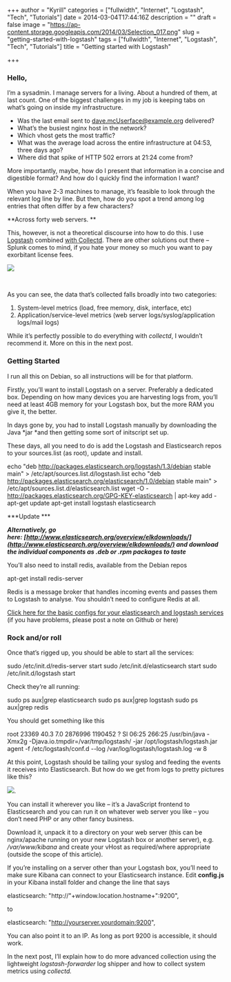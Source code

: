 +++
author = "Kyrill"
categories = ["fullwidth", "Internet", "Logstash", "Tech", "Tutorials"]
date = 2014-03-04T17:44:16Z
description = ""
draft = false
image = "https://ap-content.storage.googleapis.com/2014/03/Selection_017.png"
slug = "getting-started-with-logstash"
tags = ["fullwidth", "Internet", "Logstash", "Tech", "Tutorials"]
title = "Getting started with Logstash"

+++


### Hello,

I’m a sysadmin. I manage servers for a living. About a hundred of them, at last count. One of the biggest challenges in my job is keeping tabs on what’s going on inside my infrastructure.

- Was the last email sent to dave.mcUserface@example.org delivered?
- What’s the busiest nginx host in the network?
- Which vhost gets the most traffic?
- What was the average load across the entire infrastructure at 04:53, three days ago?
- Where did that spike of HTTP 502 errors at 21:24 come from?

More importantly, maybe, how do I present that information in a concise and digestible format? And how do I quickly find the information I want?

When you have 2-3 machines to manage, it’s feasible to look through the relevant log line by line. But then, how do you spot a trend among log entries that often differ by a few characters?

**Across forty web servers. **

This, however, is not a theoretical discourse into how to do this. I use [Logstash](http://www.logstash.net/) combined [with Collectd](http://logstash.net/docs/1.3.3/inputs/collectd). There are other solutions out there – Splunk comes to mind, if you hate your money so much you want to pay exorbitant license fees.

![](https://ap-content.storage.googleapis.com/2014/03/Selection_017.png)

 

As you can see, the data that’s collected falls broadly into two categories:

1. System-level metrics (load, free memory, disk, interface, etc)
2. Application/service-level metrics (web server logs/syslog/application logs/mail logs)

While it’s perfectly possible to do everything with *collectd*, I wouldn’t recommend it. More on this in the next post.

### Getting Started

I run all this on Debian, so all instructions will be for that platform.

Firstly, you’ll want to install Logstash on a server. Preferably a dedicated box. Depending on how many devices you are harvesting logs from, you’ll need at least 4GB memory for your Logstash box, but the more RAM you give it, the better.

In days gone by, you had to install Logstash manually by downloading the Java *jar *and then getting some sort of initscript set up.

These days, all you need to do is add the Logstash and Elasticsearch repos to your sources.list (as root), update and install.

echo "deb http://packages.elasticsearch.org/logstash/1.3/debian stable main" > /etc/apt/sources.list.d/logstash.list echo "deb http://packages.elasticsearch.org/elasticsearch/1.0/debian stable main" > /etc/apt/sources.list.d/elasticsearch.list wget -O - http://packages.elasticsearch.org/GPG-KEY-elasticsearch | apt-key add - apt-get update apt-get install logstash elasticsearch

***Update ***

***Alternatively, go here: [http://www.elasticsearch.org/overview/elkdownloads/](http://www.elasticsearch.org/overview/elkdownloads/) and download the individual components as .deb or .rpm packages to taste***

You’ll also need to install redis, available from the Debian repos

apt-get install redis-server

Redis is a message broker that handles incoming events and passes them to Logstash to analyse. You shouldn’t need to configure Redis at all.

[Click here for the basic configs for your elasticsearch and logstash services  
](https://gist.github.com/poolski/9351107)(if you have problems, please post a note on Github or here)

### Rock and/or roll

Once that’s rigged up, you should be able to start all the services:

sudo /etc/init.d/redis-server start sudo /etc/init.d/elasticsearch start sudo /etc/init.d/logstash start

Check they’re all running:

sudo ps aux|grep elasticsearch sudo ps aux|grep logstash sudo ps aux|grep redis

You should get something like this

root 23369 40.3 7.0 2876996 1190452 ? Sl 06:25 266:25 /usr/bin/java -Xmx2g -Djava.io.tmpdir=/var/tmp/logstash/ -jar /opt/logstash/logstash.jar agent -f /etc/logstash/conf.d --log /var/log/logstash/logstash.log -w 8

At this point, Logstash should be tailing your syslog and feeding the events it receives into Elasticsearch. But how do we get from logs to pretty pictures like this?

![](http://www.elasticsearch.org/overview/kibana/).

You can install it wherever you like – it’s a JavaScript frontend to Elasticsearch and you can run it on whatever web server you like – you don’t need PHP or any other fancy business.

Download it, unpack it to a directory on your web server (this can be nginx/apache running on your new Logstash box or another server), e.g. */var/www/kibana* and create your vHost as required/where appropriate (outside the scope of this article).

If you’re installing on a server other than your Logstash box, you’ll need to make sure Kibana can connect to your Elasticsearch instance. Edit **config.js** in your Kibana install folder and change the line that says

elasticsearch: "http://"+window.location.hostname+":9200",

to

elasticsearch: "http://yourserver.yourdomain:9200",

You can also point it to an IP. As long as port 9200 is accessible, it should work.

In the next post, I’ll explain how to do more advanced collection using the lightweight *logstash-forwarder* log shipper and how to collect system metrics using *collectd.*

 


